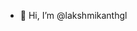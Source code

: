 - 👋 Hi, I’m @lakshmikanthgl

<!---
lakshmikanthgl/lakshmikanthgl is a ✨ special ✨ repository because its `README.md` (this file) appears on your GitHub profile.
You can click the Preview link to take a look at your changes.
--->
